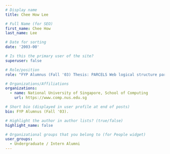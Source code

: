 ```yaml
---
# Display name
title: Chee How Lee

# Full Name (for SEO) 
first_name: Chee How
last_name: Lee

# Date for sorting
date: '2003-00'

# Is this the primary user of the site?
superuser: false

# Role/position
role: "FYP Alumnus (Fall '03) Thesis: PARCELS Web logical structure parser."

# Organizations/Affiliations
organizations:
  - name: National University of Singapore, School of Computing
    url: https://www.comp.nus.edu.sg

# Short bio (displayed in user profile at end of posts)
bio: FYP Alumnus (Fall '03). 

# Highlight the author in author lists? (true/false)
highlight_name: false

# Organizational groups that you belong to (for People widget)
user_groups:
  - Undergraduate / Intern Alumni
---
```

